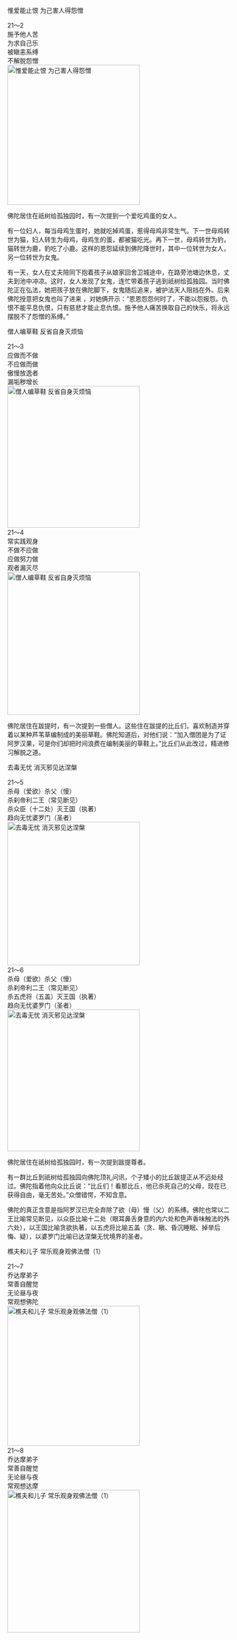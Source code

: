 惟爱能止恨 为己害人得怨憎

<div class="e2">
<div>
21～2<br>
 施予他人苦<br>
 为求自己乐<br>
 被瞋恚系缚<br>
 不解脱怨憎
</div>
<img src="images/fjj-79-1.jpg" width="300" height="317" alt="惟爱能止恨 为己害人得怨憎"/>
</div>

佛陀居住在祇树给孤独园时，有一次提到一个爱吃鸡蛋的女人。

有一位妇人，每当母鸡生蛋时，她就吃掉鸡蛋，惹得母鸡非常生气。下一世母鸡转世为猫，妇人转生为母鸡，母鸡生的蛋，都被猫吃光。再下一世，母鸡转世为豹，猫转世为鹿，豹吃了小鹿。这样的恩怨延续到佛陀降世时，其中一位转世为女人，另一位转世为女鬼。

有一天，女人在丈夫陪同下抱着孩子从娘家回舍卫城途中，在路旁池塘边休息，丈夫到池中冲凉。这时，女人发现了女鬼，连忙带着孩子逃到祇树给孤独园。当时佛陀正在弘法，她把孩子放在佛陀脚下，女鬼随后追来，被护法天人阻挡在外。后来佛陀授意把女鬼也叫了进来 ，对她俩开示：“恩恩怨怨何时了，不能以怨报怨。仇恨不能平息仇恨，只有慈悲才能止息仇恨。施予他人痛苦换取自己的快乐，将永远摆脱不了怨憎的系缚。”

僧人编草鞋 反省自身灭烦恼

<div class="e2">
<div>
21～3<br>
 应做而不做<br>
 不应做而做<br>
 傲慢放逸者<br>
 漏垢秽增长
</div>
<img src="images/fjj-79-2.jpg" width="300" height="321" alt="僧人编草鞋 反省自身灭烦恼"/>
</div>

<div class="e2">
<div>
21～4<br>
 常实践观身<br>
 不做不应做<br>
 应做努力做<br>
 观者漏灭尽
</div>
<img src="images/fjj-79-3.jpg" width="300" height="324" alt="僧人编草鞋 反省自身灭烦恼"/>
</div>

佛陀居住在跋提时，有一次提到一些僧人。这些住在跋提的比丘们，喜欢制造并穿着以某种芦苇草编制成的美丽草鞋。佛陀知道后，对他们说：“加入僧团是为了证阿罗汉果，可是你们却把时间浪费在编制美丽的草鞋上。”比丘们从此改过，精进修习解脱之道。

去毒无忧 消灭邪见达涅槃

<div class="e2">
<div>
21～5<br>
 杀母（爱欲）杀父（慢）<br>
 杀刹帝利二王（常见断见）<br>
 杀众臣（十二处）灭王国（执著）<br>
 趋向无忧婆罗门（圣者）
</div>
<img src="images/fjj-79-4.jpg" width="300" height="325" alt="去毒无忧 消灭邪见达涅槃"/>
</div>

<div class="e2">
<div>
21～6<br>
 杀母（爱欲）杀父（慢）<br>
 杀刹帝利二王（常见断见）<br>
 杀五虎将（五盖）灭王国（执著）<br>
 趋向无忧婆罗门（圣者）
</div>
<img src="images/fjj-79-5.jpg" width="300" height="321" alt="去毒无忧 消灭邪见达涅槃"/>
</div>

佛陀居住在祇树给孤独园时，有一次提到跋提尊者。

有一群比丘到祇树给孤独园向佛陀顶礼问讯，个子矮小的比丘跋提正从不远处经过。佛陀指着他向众比丘说：“比丘们！看那比丘，他已杀死自己的父母，现在已获得自由，毫无苦处。”众僧错愕，不知含意。

佛陀的真正含意是指阿罗汉已完全弃除了欲（母）慢（父）的系缚。佛陀也常以二王比喻常见断见，以众臣比喻十二处（眼耳鼻舌身意的内六处和色声香味触法的外六处），以王国比喻贪欲执著，以五虎将比喻五盖（贪、瞋、昏沉睡眠、掉举后悔、疑），以婆罗门比喻已达涅槃无忧境界的圣者。

樵夫和儿子 常乐观身观佛法僧（1）

<div class="e2">
<div>
21～7<br>
 乔达摩弟子<br>
 常善自醒觉<br>
 无论昼与夜<br>
 常观想佛陀
</div>
<img src="images/fjj-79-6.jpg" width="300" height="317" alt="樵夫和儿子 常乐观身观佛法僧（1）"/>
</div>

<div class="e2">
<div>
21～8<br>
 乔达摩弟子<br>
 常善自醒觉<br>
 无论昼与夜<br>
 常观想达摩
</div>
<img src="images/fjj-79-7.jpg" width="300" height="323" alt="樵夫和儿子 常乐观身观佛法僧（1）"/>
</div>
